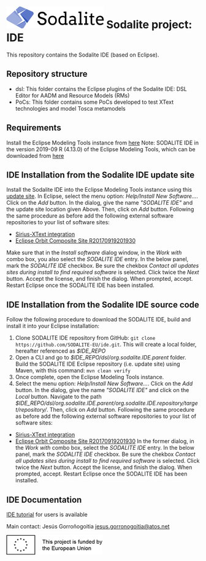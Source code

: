 # [![SODALITE](images/sodalite-logo.png)](https://www.sodalite.eu/) Sodalite project: IDE

This repository contains the Sodalite IDE (based on Eclipse).

## Repository structure

- dsl: This folder contains the Eclipse plugins of the Sodalite IDE: DSL Editor for AADM and Resource Models (RMs)
- PoCs: This folder contains some PoCs developed to test XText technologies and model Tosca metamodels

## Requirements
Install the Eclipse Modeling Tools instance from [here](https://www.eclipse.org/downloads/)
Note: SODALITE IDE in the version 2019-09 R (4.13.0) of the Eclipse Modeling Tools, which can be downloaded from [here](https://www.eclipse.org/downloads/packages/release/2019-12/r/eclipse-modeling-tools)

## IDE Installation from the Sodalite IDE update site
Install the Sodalite IDE into the Eclipse Modeling Tools instance using this [update site](https://raw.githubusercontent.com/SODALITE-EU/ide/master/dsl/org.sodalite.IDE.parent/org.sodalite.IDE.repository/target/repository). 
In Eclipse, select the menu option: *Help/Install New Software...*. Click on the *Add* button. In the dialog, give the name *"SODALITE IDE"* and the update site location given Above. Then, click on *Add* button. 
Following the same procedure as before add the following external software repositories to your list of software sites:
- [Sirius-XText integration](https://altran-mde.github.io/xtext-sirius-integration.io/p2/) 
- [Eclipse Orbit Composite Site R20170919201930](http://download.eclipse.org/tools/orbit/downloads/drops/R20170919201930/repository) 

Make sure that in the *Install software* dialog window, in the *Work with* combo box, you also select the *SODALITE IDE* entry. In the below panel, mark the *SODALITE IDE* checkbox. Be sure the chekbox *Contact all updates sites during install to find required software* is selected. Click twice the *Next* button. Accept the license, and finish the dialog. When prompted, accept. Restart Eclipse once the SODALITE IDE has been installed.

## IDE Installation from the Sodalite IDE source code

Follow the following procedure to download the SODALITE IDE, build and install it into your Eclipse installation:

1. Clone SODALITE IDE repository from GitHub: `git clone https://github.com/SODALITE-EU/ide.git`. This will create a local folder, hereafter referenced as *$IDE_REPO*
2. Open a CLI and go to *$IDE_REPO/dsl/org.sodalite.IDE.parent* folder. Build the SODALITE IDE Eclipse repository (i.e. update site) using Maven, with this command: `mvn clean verify`
3. Once complete, open the Eclipse Modeling Tools instance.
4. Select the menu option: *Help/Install New Software...*. Click on the *Add* button. In the dialog, give the name *"SODALITE IDE"* and click on the *Local* button. Navigate to the path *$IDE_REPO/dsl/org.sodalite.IDE.parent/org.sodalite.IDE.repository/target/repository/*. Then, click on *Add* button. 
Following the same procedure as before add the following external software repositories to your list of software sites:
- [Sirius-XText integration](https://altran-mde.github.io/xtext-sirius-integration.io/p2/) 
- [Eclipse Orbit Composite Site R20170919201930](http://download.eclipse.org/tools/orbit/downloads/drops/R20170919201930/repository)
In the former dialog, in the *Work with* combo box, select the *SODALITE IDE* entry. In the below panel, mark the *SODALITE IDE* checkbox. Be sure the chekbox *Contact all updates sites during install to find required software* is selected. Click twice the *Next* button. Accept the license, and finish the dialog. When prompted, accept. Restart Eclipse once the SODALITE IDE has been installed.

## IDE Documentation
[IDE tutorial](https://docs.google.com/document/d/1w6wYJbTZvBbt5LD6sXReXbx1uPDjefYFAU5KEv8X_8w/edit?usp=sharing) for users is available

Main contact: Jesús Gorroñogoitia <jesus.gorronogoitia@atos.net>

![Project funded by the European Union](images/european.union.logo.png) 
